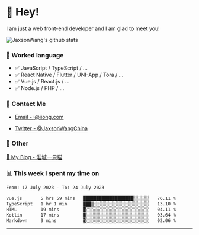 # 👋 Hey!

I am just a web front-end developer and I am glad to meet you!

![JaxsonWang's github stats](https://github-readme-stats.vercel.app/api?username=JaxsonWang&&show_icons=true&&title_color=1abc9c&&icon_color=1abc9c)


### 📝 Worked language

- ✅ JavaScript / TypeScript / ...
- ✅ React Native / Flutter / UNI-App / Tora / ...
- ✅ Vue.js / React.js / ...
- ✅ Node.js / PHP / ...

### 📮 Contact Me

- [Email - i@iiong.com](mailto:i@iiong.com)

- [Twitter - @JaxsonWangChina](https://twitter.com/JaxsonWangChina)

### 🤪 Other

[📌 My Blog - 淮城一只猫](https://iiong.com)

### 📊 This week I spent my time on

<!--START_SECTION:waka-->

```txt
From: 17 July 2023 - To: 24 July 2023

Vue.js       5 hrs 59 mins   ███████████████████░░░░░░   76.11 %
TypeScript   1 hr 1 min      ███▒░░░░░░░░░░░░░░░░░░░░░   13.10 %
HTML         19 mins         █░░░░░░░░░░░░░░░░░░░░░░░░   04.11 %
Kotlin       17 mins         █░░░░░░░░░░░░░░░░░░░░░░░░   03.64 %
Markdown     9 mins          ▓░░░░░░░░░░░░░░░░░░░░░░░░   02.06 %
```

<!--END_SECTION:waka-->

---
